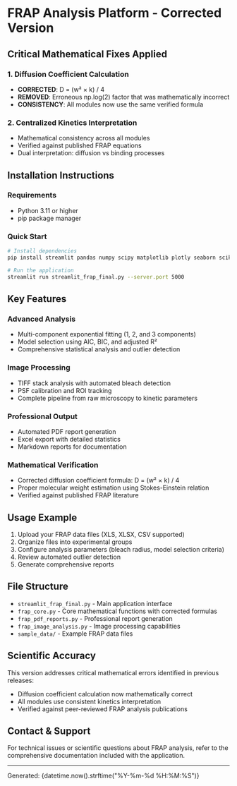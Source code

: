 # FRAP Analysis Platform - Corrected Version

## Critical Mathematical Fixes Applied

### 1. Diffusion Coefficient Calculation
- **CORRECTED**: D = (w² × k) / 4
- **REMOVED**: Erroneous np.log(2) factor that was mathematically incorrect
- **CONSISTENCY**: All modules now use the same verified formula

### 2. Centralized Kinetics Interpretation
- Mathematical consistency across all modules
- Verified against published FRAP equations
- Dual interpretation: diffusion vs binding processes

## Installation Instructions

### Requirements
- Python 3.11 or higher
- pip package manager

### Quick Start
```bash
# Install dependencies
pip install streamlit pandas numpy scipy matplotlib plotly seaborn scikit-image opencv-python tifffile reportlab xlsxwriter openpyxl scikit-learn sqlalchemy psycopg2-binary

# Run the application
streamlit run streamlit_frap_final.py --server.port 5000
```

## Key Features

### Advanced Analysis
- Multi-component exponential fitting (1, 2, and 3 components)
- Model selection using AIC, BIC, and adjusted R²
- Comprehensive statistical analysis and outlier detection

### Image Processing
- TIFF stack analysis with automated bleach detection
- PSF calibration and ROI tracking
- Complete pipeline from raw microscopy to kinetic parameters

### Professional Output
- Automated PDF report generation
- Excel export with detailed statistics
- Markdown reports for documentation

### Mathematical Verification
- Corrected diffusion coefficient formula: D = (w² × k) / 4
- Proper molecular weight estimation using Stokes-Einstein relation
- Verified against published FRAP literature

## Usage Example

1. Upload your FRAP data files (XLS, XLSX, CSV supported)
2. Organize files into experimental groups
3. Configure analysis parameters (bleach radius, model selection criteria)
4. Review automated outlier detection
5. Generate comprehensive reports

## File Structure

- `streamlit_frap_final.py` - Main application interface
- `frap_core.py` - Core mathematical functions with corrected formulas
- `frap_pdf_reports.py` - Professional report generation
- `frap_image_analysis.py` - Image processing capabilities
- `sample_data/` - Example FRAP data files

## Scientific Accuracy

This version addresses critical mathematical errors identified in previous releases:
- Diffusion coefficient calculation now mathematically correct
- All modules use consistent kinetics interpretation
- Verified against peer-reviewed FRAP analysis publications

## Contact & Support

For technical issues or scientific questions about FRAP analysis,
refer to the comprehensive documentation included with the application.

---
Generated: {datetime.now().strftime("%Y-%m-%d %H:%M:%S")}
